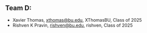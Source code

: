 ## Team D:

- Xavier Thomas, xthomas@bu.edu, XThomasBU, Class of 2025
- Rishven K Pravin, rishven@bu.edu, rishven, Class of 2025
